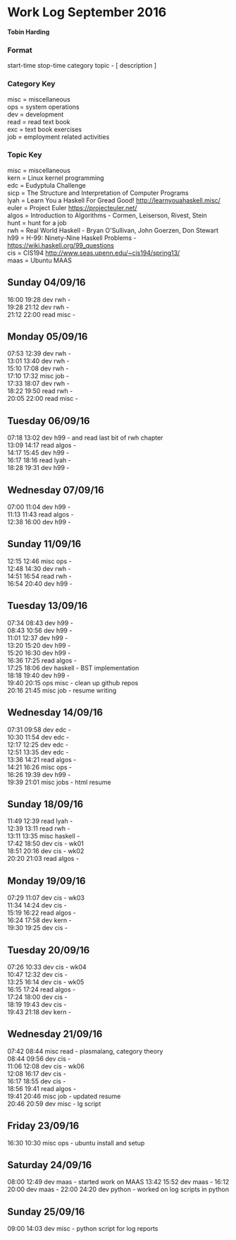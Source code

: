 Work Log September 2016    
=======================    
**Tobin Harding**    
    
### Format #    
start-time stop-time category topic - [ description ]    
    
### Category Key #    
misc = miscellaneous    
ops = system operations    
dev = development    
read = read text book    
exc = text book exercises    
job = employment related activities    
    
### Topic Key #    
misc = miscellaneous    
kern = Linux kernel programming    
edc = Eudyptula Challenge    
sicp = The Structure and Interpretation of Computer Programs    
lyah = Learn You a Haskell For Gread Good! http://learnyouahaskell.misc/    
euler = Project Euler https://projecteuler.net/    
algos = Introduction to Algorithms - Cormen, Leiserson, Rivest, Stein    
hunt = hunt for a job    
rwh = Real World Haskell - Bryan O'Sullivan, John Goerzen, Don Stewart    
h99 = H-99: Ninety-Nine Haskell Problems - https://wiki.haskell.org/99_questions    
cis = CIS194 http://www.seas.upenn.edu/~cis194/spring13/    
maas = Ubuntu MAAS
    
Sunday 04/09/16    
----------------    
16:00 19:28 dev rwh -    
19:28 21:12 dev rwh -    
21:12 22:00 read misc -    
    
Monday 05/09/16    
----------------    
07:53 12:39 dev rwh -    
13:01 13:40 dev rwh -    
15:10 17:08 dev rwh -    
17:10 17:32 misc job -    
17:33 18:07 dev rwh -    
18:22 19:50 read rwh -    
20:05 22:00 read misc -    
    
Tuesday 06/09/16    
----------------    
07:18 13:02 dev h99 - and read last bit of rwh chapter    
13:09 14:17 read algos -    
14:17 15:45 dev h99 -    
16:17 18:16 read lyah -    
18:28 19:31 dev h99 -    
    
Wednesday 07/09/16    
----------------    
07:00 11:04 dev h99 -    
11:13 11:43 read algos -    
12:38 16:00 dev h99 -    
    
Sunday 11/09/16    
----------------    
12:15 12:46 misc ops -    
12:48 14:30 dev rwh -    
14:51 16:54 read rwh -    
16:54 20:40 dev h99 -    
    
Tuesday 13/09/16    
----------------    
07:34 08:43 dev h99 -    
08:43 10:56 dev h99 -    
11:01 12:37 dev h99 -    
13:20 15:20 dev h99 -    
15:20 16:30 dev h99 -    
16:36 17:25 read algos -    
17:25 18:06 dev haskell - BST implementation    
18:18 19:40 dev h99 -    
19:40 20:15 ops misc - clean up github repos    
20:16 21:45 misc job - resume writing    
    
Wednesday 14/09/16    
----------------    
07:31 09:58 dev edc -    
10:30 11:54 dev edc -    
12:17 12:25 dev edc -    
12:51 13:35 dev edc -    
13:36 14:21 read algos -    
14:21 16:26 misc ops -    
16:26 19:39 dev h99 -    
19:39 21:01 misc jobs - html resume    
    
Sunday 18/09/16    
----------------    
11:49 12:39 read lyah -    
12:39 13:11 read rwh -    
13:11 13:35 misc haskell -    
17:42 18:50 dev cis - wk01    
18:51 20:16 dev cis - wk02    
20:20 21:03 read algos -    
    
Monday 19/09/16    
----------------    
07:29 11:07 dev cis - wk03    
11:34 14:24 dev cis -    
15:19 16:22 read algos -    
16:24 17:58 dev kern -    
19:30 19:25 dev cis -    
    
Tuesday 20/09/16    
----------------    
07:26 10:33 dev cis - wk04    
10:47 12:32 dev cis -    
13:25 16:14 dev cis - wk05    
16:15 17:24 read algos -    
17:24 18:00 dev cis -    
18:19 19:43 dev cis -    
19:43 21:18 dev kern -    
    
Wednesday 21/09/16    
----------------    
07:42 08:44 misc read - plasmalang, category theory    
08:44 09:56 dev cis -    
11:06 12:08 dev cis - wk06    
12:08 16:17 dev cis -    
16:17 18:55 dev cis -    
18:56 19:41 read algos -    
19:41 20:46 misc job - updated resume    
20:46 20:59 dev misc - lg script  

Friday 23/09/16
----------------
16:30 10:30 misc ops - ubuntu install and setup
    
Saturday 24/09/16
-----------------
08:00 12:49 dev maas - started work on MAAS
13:42 15:52 dev maas -
16:12 20:00 dev maas -
22:00 24:20 dev python - worked on log scripts in python

Sunday 25/09/16
---------------
09:00 14:03 dev misc - python script for log reports




